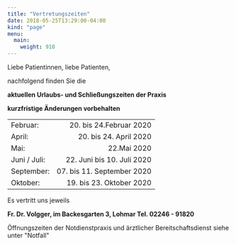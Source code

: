 ```yaml
---
title: "Vertretungszeiten"
date: 2018-05-25T13:29:00-04:00
kind: "page"
menu:
  main:
    weight: 910
---
```


Liebe Patientinnen, liebe Patienten,
 
nachfolgend finden Sie die

**aktuellen Urlaubs- und Schließungszeiten der Praxis**

**kurzfristige Änderungen vorbehalten**

|||
|-------------|----------------------------:|
Februar:    |        20. bis 24.Februar 2020
April:        |        20. bis 24. April 2020
Mai:    |   22.Mai 2020
Juni / Juli: | 22. Juni bis 10. Juli 2020 
September:      |   07. bis 11. September 2020
Oktober: | 19. bis 23. Oktober 2020


Es vertritt uns jeweils

**Fr. Dr. Volgger, im Backesgarten 3, Lohmar
Tel. 02246 - 91820**

 Öffnungszeiten der Notdienstpraxis und ärztlicher Bereitschaftsdienst siehe unter "Notfall"
